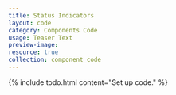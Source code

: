 ```yaml
---
title: Status Indicators
layout: code
category: Components Code
usage: Teaser Text
preview-image:
resource: true
collection: component_code
---
```


{% include todo.html content="Set up code." %}
